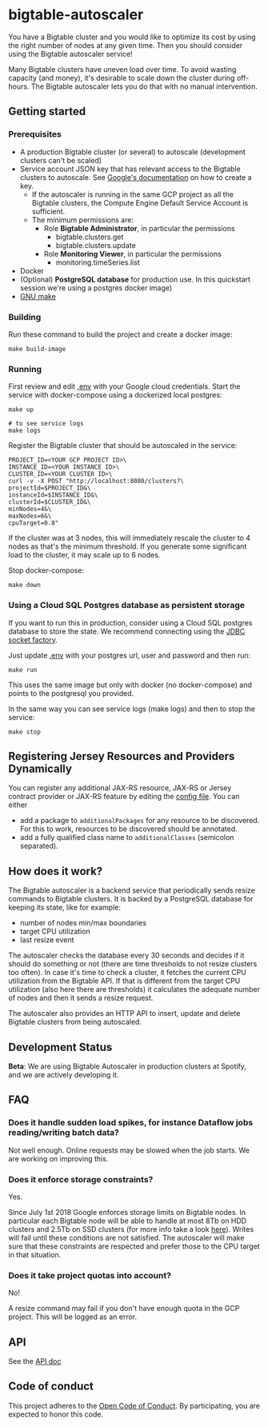 # bigtable-autoscaler

You have a Bigtable cluster and you would like to optimize its cost by using the
right number of nodes at any given time. Then you should consider using the Bigtable
autoscaler service!

Many Bigtable clusters have uneven load over time. To avoid wasting capacity (and money), it's 
desirable to scale down the cluster during off-hours. The Bigtable autoscaler lets you do that 
with no manual intervention.

## Getting started

### Prerequisites

* A production Bigtable cluster (or several) to autoscale (development clusters can't be scaled)
* Service account JSON key that has relevant access to the Bigtable clusters to autoscale. See [Google's documentation](https://cloud.google.com/iam/docs/creating-managing-service-account-keys) on how to create a key.
    * If the autoscaler is running in the same GCP project as all the Bigtable clusters, the Compute Engine Default Service Account is sufficient.
    * The minimum permissions are:
        * Role **Bigtable Administrator**, in particular the permissions
            * bigtable.clusters.get
            * bigtable.clusters.update
        * Role **Monitoring Viewer**, in particular the permissions
            * monitoring.timeSeries.list
* Docker
* (Optional) **PostgreSQL database** for production use. In this quickstart session we're using a postgres docker image)
* [GNU make](https://www.gnu.org/software/make)

### Building

Run these command to build the project and create a docker image:

    make build-image

### Running

First review and edit [.env](.env) with your Google cloud credentials.
Start the service with docker-compose using a dockerized local postgres:

    make up
    
    # to see service logs
    make logs

Register the Bigtable cluster that should be autoscaled in the service:

```console
PROJECT_ID=<YOUR GCP PROJECT ID>\
INSTANCE_ID=<YOUR INSTANCE ID>\
CLUSTER_ID=<YOUR CLUSTER ID>\
curl -v -X POST "http://localhost:8080/clusters?\
projectId=$PROJECT_ID&\
instanceId=$INSTANCE_ID&\
clusterId=$CLUSTER_ID&\
minNodes=4&\
maxNodes=6&\
cpuTarget=0.8"
```

If the cluster was at 3 nodes, this will immediately rescale the cluster to 4 nodes as that's the
minimum threshold. If you generate some significant load to the cluster, it may scale up to 6 nodes.

Stop docker-compose:

    make down

### Using a Cloud SQL Postgres database as persistent storage

If you want to run this in production, consider using a Cloud SQL postgres database to store the
state. We recommend connecting using the [JDBC socket factory](https://cloud.google.com/sql/docs/postgres/connect-external-app#java).

Just update [.env](.env) with your postgres url, user and password and then run:

    make run

This uses the same image but only with docker (no docker-compose) and points to the postgresql you provided.

In the same way you can see service logs (make logs) and then to stop the service:

    make stop

## Registering Jersey Resources and Providers Dynamically
You can register any additional JAX-RS resource, JAX-RS or Jersey contract provider or JAX-RS feature by editing the
[config file](/src/main/resources/bigtable-autoscaler.conf).
You can either
* add a package to `additionalPackages` for any resource to be discovered. For this to work, resources to be discovered should be annotated.
* add a fully qualified class name to `additionalClasses` (semicolon separated).

## How does it work?

The Bigtable autoscaler is a backend service that periodically sends
resize commands to Bigtable clusters. It is backed by a PostgreSQL database for
keeping its state, like for example:

* number of nodes min/max boundaries
* target CPU utilization
* last resize event

The autoscaler checks the database every 30 seconds and decides if it should 
do something or not (there are time thresholds to not resize clusters too often). 
In case it's time to check a cluster, it fetches the current CPU utilization 
from the Bigtable API. If that is different from the target CPU utilization 
(also here there are thresholds) it calculates the adequate number of nodes 
and then it sends a resize request.

The autoscaler also provides an HTTP API to insert, update and delete Bigtable 
clusters from being autoscaled.

## Development Status

**Beta**: We are using Bigtable Autoscaler in production clusters at Spotify, and we are actively developing it.

## FAQ

### Does it handle sudden load spikes, for instance Dataflow jobs reading/writing batch data?

Not well enough. Online requests may be slowed when the job starts. We are working on improving 
this.

### Does it enforce storage constraints?

Yes.

Since July 1st 2018 Google enforces storage limits on Bigtable nodes. In particular each Bigtable node will be able to handle at most 8Tb on HDD clusters and 2.5Tb on SSD clusters (for more info take a look [here](https://cloud.google.com/bigtable/quotas#storage-per-node)). Writes will fail until these conditions are not satisfied. The autoscaler will make sure that these constraints are respected and prefer those to the CPU target in that situation.

### Does it take project quotas into account?

No!

A resize command may fail if you don't have enough quota in the GCP project. This will be logged 
as an error.

## API

See the [API doc](api.md)

## Code of conduct

This project adheres to the
[Open Code of Conduct](https://github.com/spotify/code-of-conduct/blob/master/code-of-conduct.md).
By participating, you are expected to honor this code.
